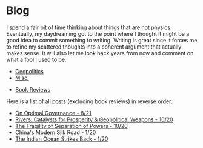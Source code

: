 # Blog

I spend a fair bit of time thinking about things that are not physics. Eventually,
my daydreaming got to
the point where I thought it might be a good idea to commit something to
writing. Writing is great since it forces me to refine my scattered thoughts into a
coherent argument that actually makes sense.
It will also let me look back years from now and
comment on what a fool I used to be.

* [Geopolitics](./writings/straits/straits.md)
* [Misc.](./writings/misc/misc.md)
<!--* [Economics](./writings/valuation/valuation.md)-->
* [Book Reviews](./bookreviews.md)

Here is a list of all posts (excluding book reviews) in reverse order:

* [On Optimal Governance - 8/21](./writings/misc/post_2/post_2.md)
* [Rivers: Catalysts for Prosperity & Geopolitical Weapons - 10/20](./writings/straits/post3/post_3.md)
* [The Fragility of Separation of Powers - 10/20](./writings/misc/post1/post_1.md)
* [China's Modern Silk Road - 1/20](./writings/straits/post_2/post_2.html)
* [The Indian Ocean Strikes Back - 1/20](./writings/straits/post_1/post_1.html)
